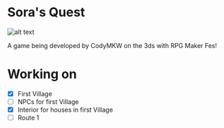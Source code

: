 # Sora's Quest
![alt text](https://github.com/CodyMKW/Soras-Quest/blob/master/screenshots/title-screen.png?raw=true)

A game being developed by CodyMKW on the 3ds with RPG Maker Fes!

# Working on
- [x] First Village
- [ ] NPCs for first Village
- [x] Interior for houses in first Village
- [ ] Route 1
